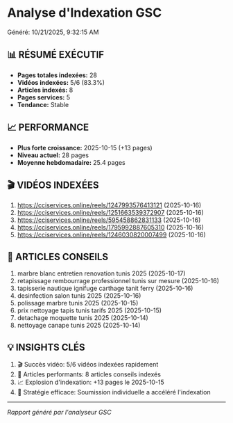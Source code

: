 # Analyse d'Indexation GSC
Généré: 10/21/2025, 9:32:15 AM

## 📊 RÉSUMÉ EXÉCUTIF
- **Pages totales indexées:** 28
- **Vidéos indexées:** 5/6 (83.3%)
- **Articles indexés:** 8
- **Pages services:** 5
- **Tendance:** Stable

## 📈 PERFORMANCE
- **Plus forte croissance:** 2025-10-15 (+13 pages)
- **Niveau actuel:** 28 pages
- **Moyenne hebdomadaire:** 25.4 pages

## 🎬 VIDÉOS INDEXÉES
1. https://cciservices.online/reels/1247993576413121 (2025-10-16)
2. https://cciservices.online/reels/1251663539372907 (2025-10-16)
3. https://cciservices.online/reels/595458862831133 (2025-10-16)
4. https://cciservices.online/reels/1795992887605310 (2025-10-16)
5. https://cciservices.online/reels/1246030820007499 (2025-10-16)

## 📝 ARTICLES CONSEILS
1. marbre blanc entretien renovation tunis 2025 (2025-10-17)
2. retapissage rembourrage professionnel tunis sur mesure (2025-10-16)
3. tapisserie nautique ignifuge carthage tanit ferry (2025-10-16)
4. desinfection salon tunis 2025 (2025-10-16)
5. polissage marbre tunis 2025 (2025-10-15)
6. prix nettoyage tapis tunis tarifs 2025 (2025-10-15)
7. detachage moquette tunis 2025 (2025-10-14)
8. nettoyage canape tunis 2025 (2025-10-14)

## 💡 INSIGHTS CLÉS
1. 🎬 Succès vidéo: 5/6 vidéos indexées rapidement
2. 📝 Articles performants: 8 articles conseils indexés
3. 📈 Explosion d'indexation: +13 pages le 2025-10-15
4. 🚀 Stratégie efficace: Soumission individuelle a accéléré l'indexation

---
*Rapport généré par l'analyseur GSC*